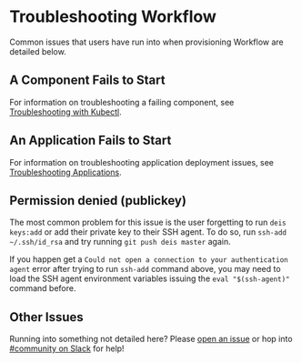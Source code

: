 # Troubleshooting Workflow

Common issues that users have run into when provisioning Workflow are detailed below.

## A Component Fails to Start

For information on troubleshooting a failing component, see
[Troubleshooting with Kubectl][kubectl].

## An Application Fails to Start

For information on troubleshooting application deployment issues, see
[Troubleshooting Applications][troubleshooting-app].


## Permission denied (publickey)

The most common problem for this issue is the user forgetting to run `deis keys:add` or add their
private key to their SSH agent. To do so, run `ssh-add ~/.ssh/id_rsa` and try running
`git push deis master` again.

If you happen get a `Could not open a connection to your authentication agent` 
error after trying to run `ssh-add` command above, you may need to load the SSH
agent environment variables issuing the `eval "$(ssh-agent)"` command before.

## Other Issues

Running into something not detailed here? Please [open an issue][issue] or hop into
[#community on Slack][slack] for help!

[kubectl]: kubectl.md
[issue]: https://github.com/teamhephy/workflow/issues/new
[slack]: http://slack.deis.io/
[troubleshooting-app]: applications.md
